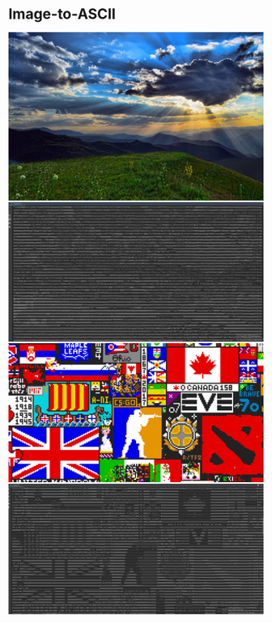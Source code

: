 # Image-to-ASCII

![Image](https://github.com/Yug34/Image-to-ASCII/blob/master/nature.jpg)
![ASCII art](https://github.com/Yug34/Image-to-ASCII/blob/master/Untitled.png)
![Place](https://github.com/Yug34/Image-to-ASCII/blob/master/placeimg.png)
![PlaceASCII](https://github.com/Yug34/Image-to-ASCII/blob/master/placeASCII.png)
